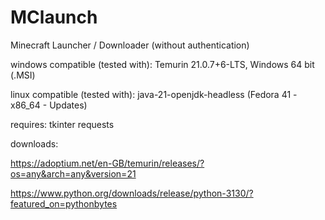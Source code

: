 # MClaunch
Minecraft Launcher / Downloader (without authentication)

windows compatible (tested with): Temurin 21.0.7+6-LTS, Windows 64 bit (.MSI)

linux compatible (tested with): java-21-openjdk-headless (Fedora 41 - x86_64 - Updates)

requires: 
tkinter
requests

downloads:

https://adoptium.net/en-GB/temurin/releases/?os=any&arch=any&version=21

https://www.python.org/downloads/release/python-3130/?featured_on=pythonbytes
